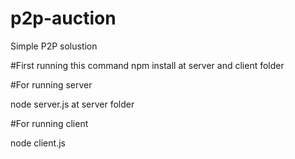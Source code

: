 # p2p-auction
Simple P2P  solustion

#First 
running this command npm install at server and client folder

#For running server 

node server.js at server folder

#For running client

node client.js <public-key server>


